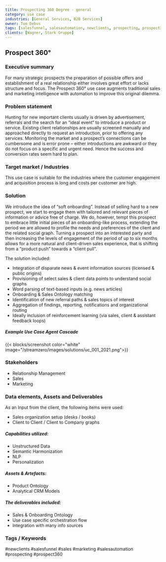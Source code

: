```yaml
---
title: Prospecting 360 Degree - general
category: use case
industries: [General Services, B2B Services]
owner: Tom Debus
tags: [salesfunnel, salesautomation, newclients, prospecting, prospect360]
clients: [Wagner, Stark Gruppe]
---
```


## Prospect 360°

### Executive summary
For many strategic prospects the preparation of possible offers and establishment of a real relationship either involves great effort or lacks structure and focus. The Prospect 360° use case augments traditional sales and marketing intelligence with automation to improve this original dilemma.

<!-- 2 Problem statement -->
### Problem statement
Hunting for new important clients usually is driven by advertisement, referrals and the search for an “ideal event“ to introduce a product or service. Existing client relationships are usually screened manually and approached directly to request an introduction, prior to offering any services. Monitoring the market and a prospect’s connections can be cumbersome and is error prone – either introductions are awkward or they do not focus on a specific and urgent need. Hence the success and conversion rates seem hard to plan.

<!-- 3 Target markets -->
### Target market / Industries
This use case is suitable for the industries where the customer engagement and acquisition process is long and costs per customer are high.

<!-- 4 Solution description -->
### Solution
We introduce the idea of “soft onboarding”. Instead of selling hard to a new prospect, we start to engage them with tailored and relevant pieces of information or advice free of charge. We do, however, tempt this prospect to embrace little initial pieces of an onboarding-like process, extending the period we are allowed to profile the needs and preferences of the client and the related social graph. Turning a prospect into an interested party and then increasing the levels of engagement of the period of up to six months allows for a more natural and client-driven sales experience, that is shifting from a “product push” towards a “client pull”.

The solution included:
- Integration of disparate news & event information sources (licensed & public origins)
- Provisioning of select sales & client data points to understand social graphs
- Word parsing of text-based inputs (e.g. news articles)
- Onboarding & Sales Ontology matching
- Identification of new referral paths & sales topics of interest
- Aggregation of findings, reporting, notifications and organizational routing
- Ideally inclusion of reinforcement learning (via sales, client & assistant feedback loops)



##### Example Use Case Agent Cascade
{{< blocks/screenshot color="white" image="/streamzero/images/solutions/uc_001_2021.png">}}


<!-- 5 Stakeholders -->

### Stakeholders
- Relationship Management
- Sales
- Marketing

<!-- 6 Inputs, tools and deliverables -->
### Data elements, Assets and Deliverables

As an Input from the client, the following items were used:
- Sales organization setup (desks / books)
- Client to Client / Client to Company graphs

##### Capabilities utilized:

- Unstructured Data  
- Semantic Harmonization
- NLP  
- Personalization

##### Assets & Artefacts:

- Product Ontology
- Analytical CRM Models

##### The deliverables included:

- Sales & Onboarding Ontology
- Use case specific orchestration flow
- Integration with many info sources

<!-- 7 Implementation results -->

<!-- 8 Testimonials -->

<!-- 9 Tags / Keywords -->
### Tags / Keywords
#newclients #salesfunnel #sales #marketing #salesautomation #prospecting #prospect360
